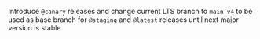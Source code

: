 ---
---

Introduce `@canary` releases and change current LTS branch to `main-v4` to be used as
base branch for `@staging` and `@latest` releases until next major version is stable.
